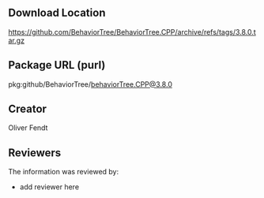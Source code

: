 ## Download Location

https://github.com/BehaviorTree/BehaviorTree.CPP/archive/refs/tags/3.8.0.tar.gz

## Package URL (purl)

pkg:github/BehaviorTree/behaviorTree.CPP@3.8.0

## Creator

Oliver Fendt

## Reviewers

The information was reviewed by:

* add reviewer here
